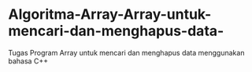 # Algoritma-Array-Array-untuk-mencari-dan-menghapus-data-
Tugas Program Array untuk mencari dan menghapus data menggunakan bahasa C++
